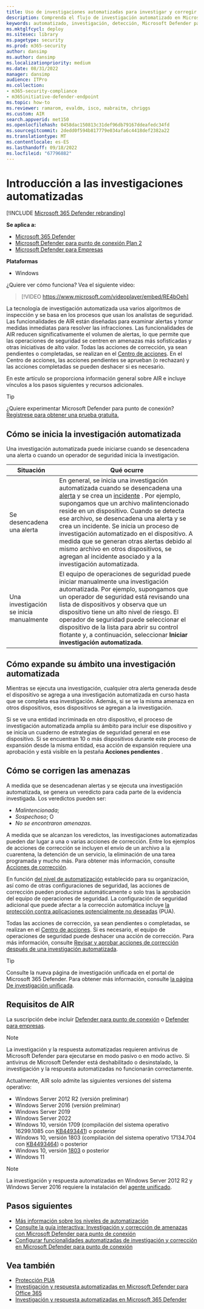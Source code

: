 ```yaml
---
title: Uso de investigaciones automatizadas para investigar y corregir amenazas
description: Comprenda el flujo de investigación automatizado en Microsoft Defender para punto de conexión.
keywords: automatizado, investigación, detección, Microsoft Defender para punto de conexión
ms.mktglfcycl: deploy
ms.sitesec: library
ms.pagetype: security
ms.prod: m365-security
author: dansimp
ms.author: dansimp
ms.localizationpriority: medium
ms.date: 08/31/2022
manager: dansimp
audience: ITPro
ms.collection:
- m365-security-compliance
- m365initiative-defender-endpoint
ms.topic: how-to
ms.reviewer: ramarom, evaldm, isco, mabraitm, chriggs
ms.custom: AIR
search.appverid: met150
ms.openlocfilehash: 0458dac150813c31def96db79167ddeafedc34fd
ms.sourcegitcommit: 2dedd0f594b817779e034afa6c4418def2382a22
ms.translationtype: MT
ms.contentlocale: es-ES
ms.lasthandoff: 09/18/2022
ms.locfileid: "67796882"
---
```

# <a name="overview-of-automated-investigations"></a>Introducción a las investigaciones automatizadas

[!INCLUDE [Microsoft 365 Defender rebranding](../../includes/microsoft-defender.md)]

**Se aplica a:**
- [Microsoft 365 Defender](https://go.microsoft.com/fwlink/?linkid=2118804)
- [Microsoft Defender para punto de conexión Plan 2](https://go.microsoft.com/fwlink/p/?linkid=2154037)
- [Microsoft Defender para Empresas](../defender-business/mdb-overview.md)

**Plataformas**
- Windows

¿Quiere ver cómo funciona? Vea el siguiente vídeo:

> [!VIDEO https://www.microsoft.com/videoplayer/embed/RE4bOeh]

La tecnología de investigación automatizada usa varios algoritmos de inspección y se basa en los procesos que usan los analistas de seguridad. Las funcionalidades de AIR están diseñadas para examinar alertas y tomar medidas inmediatas para resolver las infracciones. Las funcionalidades de AIR reducen significativamente el volumen de alertas, lo que permite que las operaciones de seguridad se centren en amenazas más sofisticadas y otras iniciativas de alto valor. Todas las acciones de corrección, ya sean pendientes o completadas, se realizan en el [Centro de acciones](auto-investigation-action-center.md). En el Centro de acciones, las acciones pendientes se aprueban (o rechazan) y las acciones completadas se pueden deshacer si es necesario.

En este artículo se proporciona información general sobre AIR e incluye vínculos a los pasos siguientes y recursos adicionales.

> [!TIP]
> ¿Quiere experimentar Microsoft Defender para punto de conexión? [Regístrese para obtener una prueba gratuita.](https://signup.microsoft.com/create-account/signup?products=7f379fee-c4f9-4278-b0a1-e4c8c2fcdf7e&ru=https://aka.ms/MDEp2OpenTrial?ocid=docs-wdatp-automated-investigations-abovefoldlink)

## <a name="how-the-automated-investigation-starts"></a>Cómo se inicia la investigación automatizada

Una investigación automatizada puede iniciarse cuando se desencadena una alerta o cuando un operador de seguridad inicia la investigación.

|Situación|Qué ocurre|
|---|---|
|Se desencadena una alerta|En general, se inicia una investigación automatizada cuando se desencadena una [alerta](review-alerts.md) y se crea un [incidente](view-incidents-queue.md) . Por ejemplo, supongamos que un archivo malintencionado reside en un dispositivo. Cuando se detecta ese archivo, se desencadena una alerta y se crea un incidente. Se inicia un proceso de investigación automatizado en el dispositivo. A medida que se generan otras alertas debido al mismo archivo en otros dispositivos, se agregan al incidente asociado y a la investigación automatizada.|
|Una investigación se inicia manualmente|El equipo de operaciones de seguridad puede iniciar manualmente una investigación automatizada. Por ejemplo, supongamos que un operador de seguridad está revisando una lista de dispositivos y observa que un dispositivo tiene un alto nivel de riesgo. El operador de seguridad puede seleccionar el dispositivo de la lista para abrir su control flotante y, a continuación, seleccionar **Iniciar investigación automatizada**.|

## <a name="how-an-automated-investigation-expands-its-scope"></a>Cómo expande su ámbito una investigación automatizada

Mientras se ejecuta una investigación, cualquier otra alerta generada desde el dispositivo se agrega a una investigación automatizada en curso hasta que se completa esa investigación. Además, si se ve la misma amenaza en otros dispositivos, esos dispositivos se agregan a la investigación.

Si se ve una entidad incriminada en otro dispositivo, el proceso de investigación automatizada amplía su ámbito para incluir ese dispositivo y se inicia un cuaderno de estrategias de seguridad general en ese dispositivo. Si se encuentran 10 o más dispositivos durante este proceso de expansión desde la misma entidad, esa acción de expansión requiere una aprobación y está visible en la pestaña **Acciones pendientes** .

## <a name="how-threats-are-remediated"></a>Cómo se corrigen las amenazas

A medida que se desencadenan alertas y se ejecuta una investigación automatizada, se genera un veredicto para cada parte de la evidencia investigada. Los veredictos pueden ser:

- *Malintencionada*;
- *Sospechoso*; O
- *No se encontraron amenazas*.

A medida que se alcanzan los veredictos, las investigaciones automatizadas pueden dar lugar a una o varias acciones de corrección. Entre los ejemplos de acciones de corrección se incluyen el envío de un archivo a la cuarentena, la detención de un servicio, la eliminación de una tarea programada y mucho más. Para obtener más información, consulte [Acciones de corrección](manage-auto-investigation.md#remediation-actions).

En función [del nivel de automatización](automation-levels.md) establecido para su organización, así como de otras configuraciones de seguridad, las acciones de corrección pueden producirse automáticamente o solo tras la aprobación del equipo de operaciones de seguridad. La configuración de seguridad adicional que puede afectar a la corrección automática incluye [la protección contra aplicaciones potencialmente no deseadas](/windows/security/threat-protection/microsoft-defender-antivirus/detect-block-potentially-unwanted-apps-microsoft-defender-antivirus) (PUA).

Todas las acciones de corrección, ya sean pendientes o completadas, se realizan en el [Centro de acciones](auto-investigation-action-center.md). Si es necesario, el equipo de operaciones de seguridad puede deshacer una acción de corrección. Para más información, consulte [Revisar y aprobar acciones de corrección después de una investigación automatizada](/microsoft-365/security/defender-endpoint/manage-auto-investigation).

> [!TIP]
> Consulte la nueva página de investigación unificada en el portal de Microsoft 365 Defender. Para obtener más información, consulte [la página De investigación unificada](/microsoft-365/security/defender/m365d-autoir-results#new-unified-investigation-page).

## <a name="requirements-for-air"></a>Requisitos de AIR

La suscripción debe incluir [Defender para punto de conexión](microsoft-defender-endpoint.md) o [Defender para empresas](../defender-business/mdb-overview.md).

> [!NOTE]
> La investigación y la respuesta automatizadas requieren antivirus de Microsoft Defender para ejecutarse en modo pasivo o en modo activo. Si antivirus de Microsoft Defender está deshabilitado o desinstalado, la investigación y la respuesta automatizadas no funcionarán correctamente.

Actualmente, AIR solo admite las siguientes versiones del sistema operativo:

- Windows Server 2012 R2 (versión preliminar)
- Windows Server 2016 (versión preliminar)
- Windows Server 2019
- Windows Server 2022
- Windows 10, versión 1709 (compilación del sistema operativo 16299.1085 con [KB4493441](https://support.microsoft.com/help/4493441/windows-10-update-kb4493441)) o posterior
- Windows 10, versión 1803 (compilación del sistema operativo 17134.704 con [KB4493464](https://support.microsoft.com/help/4493464/windows-10-update-kb4493464)) o posterior
- Windows 10, versión [1803](/windows/release-information/status-windows-10-1809-and-windows-server-2019) o posterior
- Windows 11

> [!NOTE]
> La investigación y respuesta automatizadas en Windows Server 2012 R2 y Windows Server 2016 requiere la instalación del [agente unificado](/microsoft-365/security/defender-endpoint/configure-server-endpoints#new-windows-server-2012-r2-and-2016-functionality-in-the-modern-unified-solution). 

## <a name="next-steps"></a>Pasos siguientes

- [Más información sobre los niveles de automatización](automation-levels.md)
- [Consulte la guía interactiva: Investigación y corrección de amenazas con Microsoft Defender para punto de conexión](https://aka.ms/MDATP-IR-Interactive-Guide)
- [Configurar funcionalidades automatizadas de investigación y corrección en Microsoft Defender para punto de conexión](configure-automated-investigations-remediation.md)

## <a name="see-also"></a>Vea también

- [Protección PUA](/windows/security/threat-protection/microsoft-defender-antivirus/detect-block-potentially-unwanted-apps-microsoft-defender-antivirus)
- [Investigación y respuesta automatizadas en Microsoft Defender para Office 365](/microsoft-365/security/office-365-security/office-365-air)
- [Investigación y respuesta automatizadas en Microsoft 365 Defender](/microsoft-365/security/defender/m365d-autoir)
